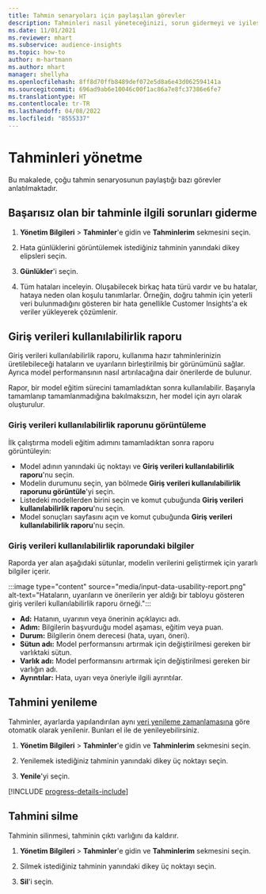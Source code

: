 ```yaml
---
title: Tahmin senaryoları için paylaşılan görevler
description: Tahminleri nasıl yöneteceğinizi, sorun gidermeyi ve iyileştirmeyi öğrenin.
ms.date: 11/01/2021
ms.reviewer: mhart
ms.subservice: audience-insights
ms.topic: how-to
author: m-hartmann
ms.author: mhart
manager: shellyha
ms.openlocfilehash: 8ff8d70ffb8489def072e5d8a6e43d062594141a
ms.sourcegitcommit: 696ad9ab6e10046c00f1ac86a7e8fc37386e6fe7
ms.translationtype: HT
ms.contentlocale: tr-TR
ms.lasthandoff: 04/08/2022
ms.locfileid: "8555337"
---
```

# <a name="manage-predictions"></a>Tahminleri yönetme

Bu makalede, çoğu tahmin senaryosunun paylaştığı bazı görevler anlatılmaktadır.

## <a name="troubleshoot-a-failed-prediction"></a>Başarısız olan bir tahminle ilgili sorunları giderme

1. **Yönetim Bilgileri** > **Tahminler**'e gidin ve **Tahminlerim** sekmesini seçin.

1. Hata günlüklerini görüntülemek istediğiniz tahminin yanındaki dikey elipsleri seçin.

1. **Günlükler**'i seçin.

1. Tüm hataları inceleyin. Oluşabilecek birkaç hata türü vardır ve bu hatalar, hataya neden olan koşulu tanımlarlar. Örneğin, doğru tahmin için yeterli veri bulunmadığını gösteren bir hata genellikle Customer Insights'a ek veriler yükleyerek çözümlenir.

## <a name="input-data-usability-report"></a>Giriş verileri kullanılabilirlik raporu

Giriş verileri kullanılabilirlik raporu, kullanıma hazır tahminlerinizin üretilebileceği hataların ve uyarıların birleştirilmiş bir görünümünü sağlar. Ayrıca model performansının nasıl artırılacağına dair önerilerde de bulunur.

Rapor, bir model eğitim sürecini tamamladıktan sonra kullanılabilir. Başarıyla tamamlanıp tamamlanmadığına bakılmaksızın, her model için ayrı olarak oluşturulur.

### <a name="view-the-input-data-usability-report"></a>Giriş verileri kullanılabilirlik raporunu görüntüleme

İlk çalıştırma modeli eğitim adımını tamamladıktan sonra raporu görüntüleyin:
- Model adının yanındaki üç noktayı ve **Giriş verileri kullanılabilirlik raporu**'nu seçin.
- Modelin durumunu seçin, yan bölmede **Giriş verileri kullanılabilirlik raporunu görüntüle**'yi seçin.
- Listedeki modellerden birini seçin ve komut çubuğunda **Giriş verileri kullanılabilirlik raporu**'nu seçin.
- Model sonuçları sayfasını açın ve komut çubuğunda **Giriş verileri kullanılabilirlik raporu**'nu seçin.

### <a name="information-in-the-input-data-usability-report"></a>Giriş verileri kullanılabilirlik raporundaki bilgiler

Raporda yer alan aşağıdaki sütunlar, modelin verilerini geliştirmek için yararlı bilgiler içerir.

:::image type="content" source="media/input-data-usability-report.png" alt-text="Hataların, uyarıların ve önerilerin yer aldığı bir tabloyu gösteren giriş verileri kullanılabilirlik raporu örneği.":::

- **Ad:** Hatanın, uyarının veya önerinin açıklayıcı adı.
- **Adım:** Bilgilerin başvurduğu model aşaması, eğitim veya puan.
- **Durum:** Bilgilerin önem derecesi (hata, uyarı, öneri).
- **Sütun adı:** Model performansını artırmak için değiştirilmesi gereken bir varlıktaki sütun.
- **Varlık adı:** Model performansını artırmak için değiştirilmesi gereken bir varlığın adı.
- **Ayrıntılar:** Hata, uyarı veya öneriyle ilgili ayrıntılar.

## <a name="refresh-a-prediction"></a>Tahmini yenileme

Tahminler, ayarlarda yapılandırılan aynı [veri yenileme zamanlamasına](system.md#schedule-tab) göre otomatik olarak yenilenir. Bunları el ile de yenileyebilirsiniz.

1. **Yönetim Bilgileri** > **Tahminler**'e gidin ve **Tahminlerim** sekmesini seçin.

1. Yenilemek istediğiniz tahminin yanındaki dikey üç noktayı seçin.

1. **Yenile**'yi seçin.

[!INCLUDE [progress-details-include](../includes/progress-details-pane.md)]

## <a name="delete-a-prediction"></a>Tahmini silme

Tahminin silinmesi, tahminin çıktı varlığını da kaldırır.

1. **Yönetim Bilgileri** > **Tahminler**'e gidin ve **Tahminlerim** sekmesini seçin.

1. Silmek istediğiniz tahminin yanındaki dikey üç noktayı seçin.

1. **Sil**'i seçin.
